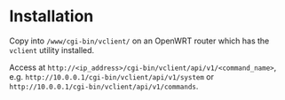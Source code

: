 # Installation

Copy into `/www/cgi-bin/vclient/` on an OpenWRT router which has the `vclient` utility installed.

Access at `http://<ip_address>/cgi-bin/vclient/api/v1/<command_name>`,
e.g. `http://10.0.0.1/cgi-bin/vclient/api/v1/system` or
`http://10.0.0.1/cgi-bin/vclient/api/v1/commands`.
